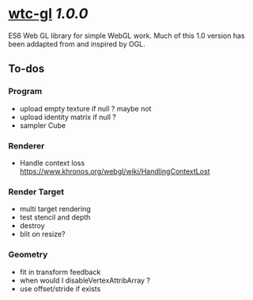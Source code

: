 # [wtc-gl](https://github.com/wethegit/wtc-gl#readme) _1.0.0_

ES6 Web GL library for simple WebGL work. Much of this 1.0 version has been addapted from and inspired by OGL.

## To-dos

### Program

- upload empty texture if null ? maybe not
- upload identity matrix if null ?
- sampler Cube

### Renderer

- Handle context loss https://www.khronos.org/webgl/wiki/HandlingContextLost

### Render Target

- multi target rendering
- test stencil and depth
- destroy
- blit on resize?

### Geometry

- fit in transform feedback
- when would I disableVertexAttribArray ?
- use offset/stride if exists
